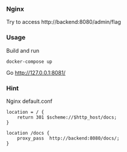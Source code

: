 ### Nginx

Try to access http://backend:8080/admin/flag


### Usage
Build and run
```
docker-compose up
```

Go http://127.0.0.1:8081/


### Hint
Nginx default.conf
```
location = / {
    return 301 $scheme://$http_host/docs;
}

location /docs {
    proxy_pass	http://backend:8080/docs/;
}
```